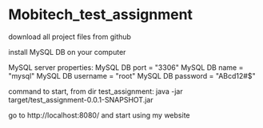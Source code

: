 # Mobitech_test_assignment

download all project files from github

install MySQL DB on your computer

MySQL server properties:
MySQL DB port = "3306"
MySQL DB name = "mysql"
MySQL DB username = "root"
MySQL DB password = "ABcd12#$"

command to start, from dir test_assignment:
java -jar target/test_assignment-0.0.1-SNAPSHOT.jar

go to http://localhost:8080/ and start using my website